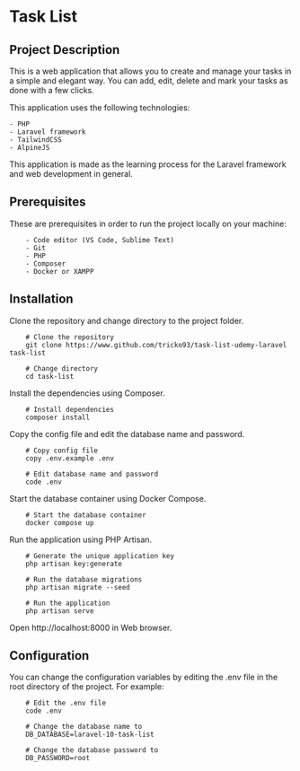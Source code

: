 # Task List

## Project Description

This is a web application that allows you to create and manage your tasks in a simple and elegant way. You can add, edit, delete and mark your tasks as done with a few clicks.

This application uses the following technologies:

	- PHP
	- Laravel framework
	- TailwindCSS
	- AlpineJS

This application is made as the learning process for the Laravel framework and web development in general.

## Prerequisites

These are prerequisites in order to run the project locally on your machine:

		- Code editor (VS Code, Sublime Text)
		- Git
		- PHP
		- Composer
		- Docker or XAMPP

## Installation

Clone the repository and change directory to the project folder.

```
	# Clone the repository
	git clone https://www.github.com/tricko93/task-list-udemy-laravel task-list

	# Change directory
	cd task-list
```

Install the dependencies using Composer.

```
	# Install dependencies
	composer install
```

Copy the config file and edit the database name and password.

```
	# Copy config file
	copy .env.example .env

	# Edit database name and password 
	code .env
```

Start the database container using Docker Compose.

```
	# Start the database container
	docker compose up
```

Run the application using PHP Artisan.

```
	# Generate the unique application key
	php artisan key:generate

	# Run the database migrations
	php artisan migrate --seed

	# Run the application
	php artisan serve
```

Open http://localhost:8000 in Web browser.

## Configuration

You can change the configuration variables by editing the .env file in the root directory of the project. For example:

```
	# Edit the .env file
	code .env

	# Change the database name to
	DB_DATABASE=laravel-10-task-list

	# Change the database password to
	DB_PASSWORD=root
```